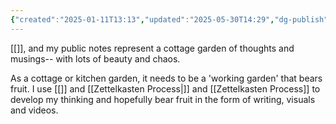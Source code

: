 ```yaml
---
{"created":"2025-01-11T13:13","updated":"2025-05-30T14:29","dg-publish":true,"dg-path":"Zettels/(1A1A1B) My Thoughts Are A Cottage Garden.md","permalink":"/zettels/1-a1-a1-b-my-thoughts-are-a-cottage-garden/","dgPassFrontmatter":true,"noteIcon":"1"}
---
```



[[]], and my public notes represent a cottage garden of thoughts and musings-- with lots of beauty and chaos. 

As a cottage or kitchen garden, it needs to be a 'working garden' that bears fruit. I use [[]] and [[Zettelkasten Process\|]] and [[Zettelkasten Process]] to develop my thinking and hopefully bear fruit in the form of writing, visuals and videos. 